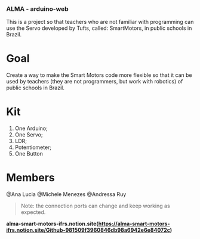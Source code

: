 ### ALMA - arduino-web

This is a project so that teachers who are not familiar with programming can use the Servo developed by Tufts, called: SmartMotors, in public schools in Brazil.

# Goal
Create a way to make the Smart Motors code more flexible so that it can be used by teachers (they are not programmers, but work with robotics) of public schools in Brazil.

# Kit
1. One Arduino;
2. One Servo;
3. LDR;
4. Potentiometer;
5. One Button

# Members
@Ana Lucia
@Michele Menezes
@Andressa Ruy

>Note: the connection ports can change and keep working as expected.

**alma-smart-motors-ifrs.notion.site(https://alma-smart-motors-ifrs.notion.site/Github-981509f3960846db98a6942e6e84072c)**

